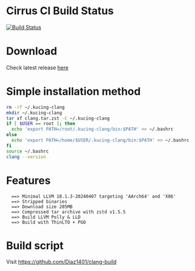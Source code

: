 # Cirrus CI Build Status
[![Build Status](https://api.cirrus-ci.com/github/Diaz1401/clang-build.svg?branch=release)](https://cirrus-ci.com/Diaz1401/clang-build)

# Download
Check latest release [here](https://github.com/Diaz1401/clang-stable/releases/latest)

# Simple installation method
```bash
rm -rf ~/.kucing-clang
mkdir ~/.kucing-clang
tar xf clang.tar.zst -C ~/.kucing-clang
if [ $USER == root ]; then
  echo 'export PATH=/root/.kucing-clang/bin:$PATH' >> ~/.bashrc
else
  echo 'export PATH=/home/$USER/.kucing-clang/bin:$PATH' >> ~/.bashrc
fi
source ~/.bashrc
clang --version
```

# Features
```
  ==> Minimal LLVM 18.1.3-20240407 targeting 'AArch64' and 'X86'
  ==> Stripped binaries
  ==> Download size 205MB
  ==> Compressed tar archive with zstd v1.5.5
  ==> Build LLVM Polly & LLD
  ==> Build with ThinLTO + PGO
```
# Build script

  Visit https://github.com/Diaz1401/clang-build
